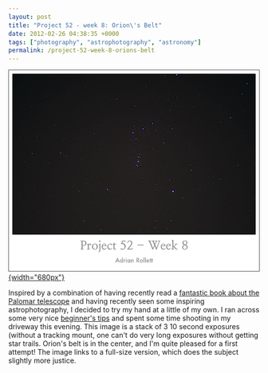 ```yaml
---
layout: post
title: "Project 52 - week 8: Orion\'s Belt"
date: 2012-02-26 04:38:35 +0000
tags: ["photography", "astrophotography", "astronomy"]
permalink: /project-52-week-8-orions-belt
---
```




[![](/sites/default/files/images/orion_stacked.jpg){width="680px"}](/sites/default/files/images/orion.png)

Inspired by a combination of having recently read a [fantastic book
about the Palomar
telescope](http://www.amazon.com/gp/product/0060926708?ie=UTF8&tag=thereluhack-20&linkCode=shr&camp=213733&creative=393177&creativeASIN=0060926708&ref_=sr_1_1&qid=1330230406&sr=8-1)
and having recently seen some inspiring astrophotography, I decided to
try my hand at a little of my own. I ran across some very nice
[beginner\'s tips](http://www.gyes.eu/astro/camera_settings.htm) and
spent some time shooting in my driveway this evening. This image is a
stack of 3 10 second exposures (without a tracking mount, one can\'t do
very long exposures without getting star trails. Orion\'s belt is in the
center, and I\'m quite pleased for a first attempt! The image links to a
full-size version, which does the subject slightly more justice.




